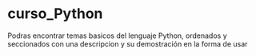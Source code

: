 # curso_Python
Podras encontrar temas basicos del lenguaje Python, ordenados y seccionados con una descripcion y su demostración en la forma de usar
